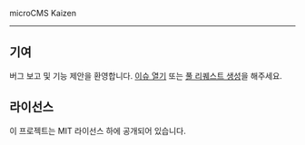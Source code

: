 microCMS Kaizen

---

## 기여

버그 보고 및 기능 제안을 환영합니다. [이슈 열기](https://github.com/yossy17/ProjectName/issues) 또는 [풀 리퀘스트 생성](https://github.com/yossy17/ProjectName/pulls)을 해주세요.

## 라이선스

이 프로젝트는 MIT 라이선스 하에 공개되어 있습니다.
